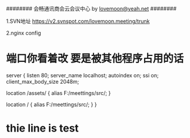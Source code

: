 ######## 会畅通讯商会云会议中心  by lovemoon@yeah.net ########

1.SVN地址
https://v2.svnspot.com/lovemoon.meeting/trunk

2.nginx config
# 端口你看着改 要是被其他程序占用的话

server {
  listen       80;
  server_name  localhost;
  autoindex on;
  ssi  on;
  client_max_body_size 2048m;
  
  location /assets/ {
    alias F:/meettings/src/;
  }
  
  location / {
    alias F:/meettings/src/;
  }
}

# thie line is test